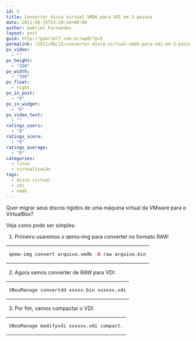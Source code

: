 ```yaml
---
id: 5
title: Converter disco virtual VMDK para VDI em 3 passos
date: 2011-06-15T13:29:14+00:00
author: Gabriel Fernandes
layout: post
guid: http://gabrielf.com.br/wp0/?p=5
permalink: /2011/06/15/converter-disco-virtual-vmdk-para-vdi-em-3-passos/
pv_video:
  - ""
pv_height:
  - "200"
pv_width:
  - "300"
pv_float:
  - right
pv_in_post:
  - "0"
pv_in_widget:
  - "0"
pv_video_text:
  - ""
ratings_users:
  - "0"
ratings_score:
  - "0"
ratings_average:
  - "0"
categories:
  - linux
  - virtualização
tags:
  - disco virtual
  - vdi
  - vmdk
---
```

Quer migrar seus discos rígidos de uma máquina virtual da VMware para o VirtualBox?

Veja como pode ser simples:

1. Primeiro usaremos o qemu-img para converter no formato RAW:

<div class="wp_codebox">
  <table>
    <tr id="p51">
      <td class="code" id="p5code1">
        <pre class="bash" style="font-family:monospace;">qemu-img convert arquivo.vmdk <span style="color: #660033;">-O</span> raw arquivo.bin</pre>
      </td>
    </tr>
  </table>
</div>

2. Agora vamos converter de RAW para VDI:

<!--more-->

<div class="wp_codebox">
  <table>
    <tr id="p52">
      <td class="code" id="p5code2">
        <pre class="bash" style="font-family:monospace;">VBoxManage convertdd xxxxx.bin xxxxxx.vdi</pre>
      </td>
    </tr>
  </table>
</div>

3. Por fim, vamos compactar o VDI:

<div class="wp_codebox">
  <table>
    <tr id="p53">
      <td class="code" id="p5code3">
        <pre class="bash" style="font-family:monospace;">VBoxManage modifyvdi xxxxxx.vdi compact.</pre>
      </td>
    </tr>
  </table>
</div>
